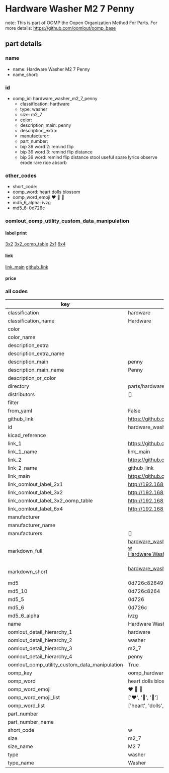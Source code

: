 # Hardware Washer M2 7 Penny  

note: This is part of OOMP the Oopen Organization Method For Parts. For more details: https://github.com/oomlout/oomp_base

##  part details





### name
* name: Hardware Washer M2 7 Penny
* name_short: 
### id
* oomp_id: hardware_washer_m2_7_penny
  * classification: hardware
  * type: washer
  * size: m2_7
  * color: 
  * description_main: penny
  * description_extra: 
  * manufacturer: 
  * part_number: 
  * bip 39 word 2: remind flip
  * bip 39 word 3: remind flip distance
  * bip 39 word: remind flip distance stool useful spare lyrics observe erode rare rice absorb

### other_codes
* short_code: 
* oomp_word: heart dolls blossom
* oomp_word_emoji :heart: :dolls: :blossom:
* md5_6_alpha: ivzg
* md5_6: 0d726c






### oomlout_oomp_utility_custom_data_manipulation
#### label print
[3x2](http://192.168.1.245:1112/?label=oomp%20ivzg)
[3x2_oomp_table](http://192.168.1.107:1112/?label=oomp%20ivzg)
[2x1](http://192.168.1.242:1112/?label=oomp%20ivzg)
[6x4](http://192.168.1.55:1112/?label=oomp%20ivzg)    

#### link

[link_main](https://github.com/oomlout/oomlout_oomp_current_version_messy/tree/main/parts/hardware_washer_m2_7_penny) [github_link](https://github.com/oomlout/oomlout_oomp_part_src/tree/main/parts/hardware_washer_m2_7_penny)                             

#### price







### all codes 
| key | value |  
| --- | --- |  
| classification | hardware |  
| classification_name | Hardware |  
| color |  |  
| color_name |  |  
| description_extra |  |  
| description_extra_name |  |  
| description_main | penny |  
| description_main_name | Penny |  
| description_or_color |   |  
| directory | parts/hardware_washer_m2_7_penny |  
| distributors | [] |  
| filter |  |  
| from_yaml | False |  
| github_link | https://github.com/oomlout/oomlout_oomp_part_src/tree/main/parts/hardware_washer_m2_7_penny |  
| id | hardware_washer_m2_7_penny |  
| kicad_reference |  |  
| link_1 | https://github.com/oomlout/oomlout_oomp_current_version_messy/tree/main/parts/hardware_washer_m2_7_penny |  
| link_1_name | link_main |  
| link_2 | https://github.com/oomlout/oomlout_oomp_part_src/tree/main/parts/hardware_washer_m2_7_penny |  
| link_2_name | github_link |  
| link_main | https://github.com/oomlout/oomlout_oomp_current_version_messy/tree/main/parts/hardware_washer_m2_7_penny |  
| link_oomlout_label_2x1 | http://192.168.1.242:1112/?label=oomp%20ivzg |  
| link_oomlout_label_3x2 | http://192.168.1.245:1112/?label=oomp%20ivzg |  
| link_oomlout_label_3x2_oomp_table | http://192.168.1.107:1112/?label=oomp%20ivzg |  
| link_oomlout_label_6x4 | http://192.168.1.55:1112/?label=oomp%20ivzg |  
| manufacturer |  |  
| manufacturer_name |  |  
| manufacturers | [] |  
| markdown_full | [hardware_washer_m2_7_penny](https://github.com/oomlout/oomlout_oomp_current_version_messy/tree/main/parts/hardware_washer_m2_7_penny)<br>[w](https://github.com/oomlout/oomlout_oomp_current_version_messy/tree/main/parts/hardware_washer_m2_7_penny)<br>[Hardware Washer M2 7 Penny](https://github.com/oomlout/oomlout_oomp_current_version_messy/tree/main/parts/hardware_washer_m2_7_penny)<br><br> |  
| markdown_short | [hardware_washer_m2_7_penny](https://github.com/oomlout/oomlout_oomp_current_version_messy/tree/main/parts/hardware_washer_m2_7_penny)<br><br> |  
| md5 | 0d726c82649870af41f7fd667f5645ae |  
| md5_10 | 0d726c8264 |  
| md5_5 | 0d726 |  
| md5_6 | 0d726c |  
| md5_6_alpha | ivzg |  
| name | Hardware Washer M2 7 Penny |  
| oomlout_detail_hierarchy_1 | hardware |  
| oomlout_detail_hierarchy_2 | washer |  
| oomlout_detail_hierarchy_3 | m2_7 |  
| oomlout_detail_hierarchy_4 | penny |  
| oomlout_oomp_utility_custom_data_manipulation | True |  
| oomp_key | oomp_hardware_washer_m2_7_penny |  
| oomp_word | heart dolls blossom |  
| oomp_word_emoji | :heart: :dolls: :blossom: |  
| oomp_word_emoji_list | [':heart:', ':dolls:', ':blossom:'] |  
| oomp_word_list | ['heart', 'dolls', 'blossom'] |  
| part_number |  |  
| part_number_name |  |  
| short_code | w |  
| size | m2_7 |  
| size_name | M2 7 |  
| type | washer |  
| type_name | Washer |  
